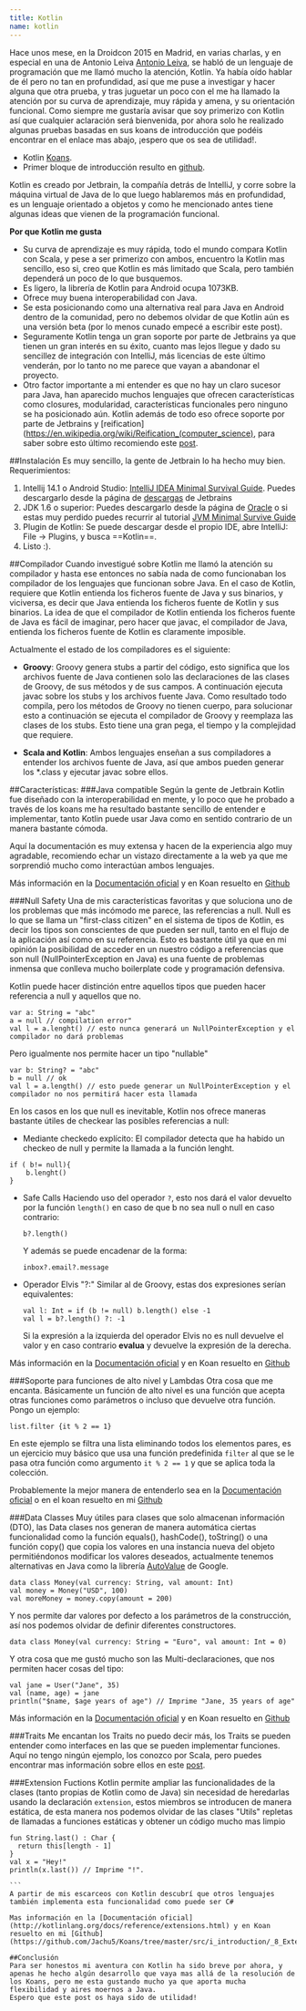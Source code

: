```yaml
---
title: Kotlin
name: kotlin
---
```

Hace unos mese, en la Droidcon 2015 en Madrid, en varias charlas, y en especial en una de Antonio Leiva [Antonio Leiva](http://antonioleiva.com/), se habló de un lenguaje de programación que me llamó mucho la atención, Kotlin. Ya había oído hablar de él pero no tan en profundidad, así que me puse a investigar y hacer alguna que otra prueba, y tras juguetar un poco con el me ha llamado la atención por su curva de aprendizaje, muy rápida y amena, y su orientación funcional.
Como siempre me gustaría avisar que soy primerizo con Kotlin así que cualquier aclaración será bienvenida, por ahora solo he realizado algunas pruebas basadas en sus koans de introducción que podéis encontrar en el enlace mas abajo, ¡espero que os sea de utilidad!.

-	Kotlin [Koans](http://kotlinlang.org/docs/tutorials/koans.html).
-	Primer bloque de introducción resulto en [github](https://github.com/Jachu5/Koans).

Kotlin es creado por Jetbrain, la compañía detrás de IntelliJ, y corre sobre la máquina virtual de Java de lo que luego hablaremos más en profundidad, es un lenguaje orientado a objetos y como he mencionado antes tiene algunas ideas que vienen de la programación funcional.

**Por que Kotlin me gusta**

-	Su curva de aprendizaje es muy rápida, todo el mundo compara Kotlin con Scala, y pese a ser primerizo con ambos, encuentro la Kotlin mas sencillo, eso si, creo que Kotlin es más limitado que Scala, pero también dependerá un poco de lo que busquemos.
-	Es ligero, la librería de Kotlin para Android ocupa 1073KB.
-	Ofrece muy buena interoperabilidad con Java.
-	Se esta posicionando como una alternativa real para Java en Android dentro de la comunidad, pero no debemos olvidar de que Kotlin aún es una versión beta (por lo menos cunado empecé a escribir este post).
-	Seguramente Kotlin tenga un gran soporte por parte de Jetbrains ya que tienen un gran interés en su éxito, cuanto mas lejos llegue y dado su sencillez de integración con IntelliJ, más licencias de este último venderán, por lo tanto no me parece que vayan a abandonar el proyecto.
-	Otro factor importante a mi entender es que no hay un claro sucesor para Java, han aparecido muchos lenguajes que ofrecen características como closures, modularidad, características funcionales pero ninguno se ha posicionado aún. Kotlin además de todo eso ofrece soporte por parte de Jetbrains y [reification](https://en.wikipedia.org/wiki/Reification_(computer_science), para saber sobre esto último recomiendo este [post](http://gafter.blogspot.com.es/2006/11/reified-generics-for-java.html).

##Instalación
Es muy sencillo, la gente de Jetbrain lo ha hecho muy bien.
Requerimientos:

1.	Intellij 14.1 o Android Studio: [IntelliJ IDEA Minimal Survival Guide](http://hadihariri.com/2014/01/06/intellij-idea-minimal-survival-guide/).
	Puedes descargarlo desde la página de [descargas](https://confluence.jetbrains.com/display/IDEADEV/IDEA+14.1+EAP) de Jetbrains
2.	JDK 1.6 o superior: Puedes descargarlo desde la página de [Oracle](http://www.oracle.com/technetwork/java/javase/downloads/index.html) o si estas muy perdido puedes recurrir al tutorial [JVM Minimal Survive Guide](http://hadihariri.com/2013/12/29/jvm-minimal-survival-guide-for-the-dotnet-developer/)
3.	Plugin de Kotlin: Se puede descargar desde el propio IDE, abre IntelliJ: File -> Plugins, y busca ==Kotlin==.
4.	Listo :).

##Compilador
Cuando investigué sobre Kotlin me llamó la atención su compilador y hasta ese entonces no sabía nada de como funcionaban los compilador de los lenguajes que funcionan sobre Java. En el caso de Kotlin, requiere que Kotlin entienda los ficheros fuente de Java y sus binarios, y viciversa, es decir que Java entienda los ficheros fuente de Kotlin y sus binarios. La idea de que el compilador de Kotlin entienda los ficheros fuente de Java es fácil de imaginar, pero hacer que javac, el compilador de Java, entienda los ficheros fuente de Kotlin es claramente imposible.

Actualmente el estado de los compiladores es el siguiente:
 
- **Groovy**:
Groovy genera stubs a partir del código, esto significa que los archivos fuente de Java contienen solo las declaraciones de las clases de Groovy, de sus métodos y de sus campos. A continuación ejecuta javac sobre los stubs y los archivos fuente Java.
Como resultado todo compila, pero los métodos de Groovy no tienen cuerpo, para solucionar esto a continuación se ejecuta el compilador de Groovy y reemplaza las clases de los stubs.
Esto tiene una gran pega, el tiempo y la complejidad que requiere.

- **Scala and Kotlin**:
Ambos lenguajes enseñan a sus compiladores a entender los archivos fuente de Java, así que ambos pueden generar los *.class y ejecutar javac sobre ellos.

##Características:
###Java compatible
Según la gente de Jetbrain Kotlin fue diseñado con la interoperabilidad en mente, y lo poco que he probado a través de los koans me ha resultado bastante sencillo de entender e implementar, tanto Kotlin puede usar Java como en sentido contrario de un manera bastante cómoda.

Aquí la documentación es muy extensa y hacen de la experiencia algo muy agradable, recomiendo echar un vistazo directamente a la web ya que me sorprendió mucho como interactúan ambos lenguajes.

Más información en la [Documentación oficial](http://kotlinlang.org/docs/reference/java-interop.html) y en Koan resuelto en [Github](https://github.com/Jachu5/Koans/tree/master/src/i_introduction/_5_Nullable_Types)

###Null Safety
Una de mis características favoritas y que soluciona uno de los problemas que más incómodo me parece, las referencias a null.
Null es lo que se llama un "first-class citizen" en el sistema de tipos de Kotlin, es decir los tipos son conscientes de que pueden ser null, tanto en el flujo de la aplicación así como en su referencia. Esto es bastante útil ya que en mi opinión la posibilidad de acceder en un nuestro código a referencias que son null (NullPointerException en Java) es una fuente de problemas inmensa que conlleva mucho boilerplate code y programación defensiva.

Kotlin puede hacer distinción entre aquellos tipos que pueden hacer referencia a null y aquellos que no.

```
var a: String = "abc"
a = null // compilation error"
val l = a.lenght() // esto nunca generará un NullPointerException y el compilador no dará problemas
```
Pero igualmente nos permite hacer un tipo "nullable"
```
var b: String? = "abc"
b = null // ok
val l = a.length() // esto puede generar un NullPointerException y el compilador no nos permitirá hacer esta llamada
```
En los casos en los que null es inevitable, Kotlin nos ofrece maneras bastante útiles de checkear las posibles referencias a null:

- Mediante checkedo explícito:
	El compilador detecta que ha habido un checkeo de null y permite la llamada a la función lenght.
```
if ( b!= null){
	b.lenght()
}
```
- Safe Calls
	Haciendo uso del operador `?`, esto nos dará el valor devuelto por la función `length()` en caso de que b no sea null o null en caso contrario:
    ```
    b?.length()
    ```
    Y además se puede encadenar de la forma:
    ```
    inbox?.email?.message
    ```
- Operador Elvis "?:"
	Similar al de Groovy, estas dos expresiones serían equivalentes:
     ```
     val l: Int = if (b != null) b.length() else -1
     val l = b?.length() ?: -1
     ```
     Si la expresión a la izquierda del operador Elvis no es null devuelve el valor y en caso contrario **evalua** y devuelve la expresión de la derecha.

Más información en la [Documentación oficial](http://kotlinlang.org/docs/reference/null-safety.html) y en Koan resuelto en [Github](https://github.com/Jachu5/Koans/tree/master/src/i_introduction/_5_Nullable_Types)

###Soporte para funciones de alto nivel y Lambdas
Otra cosa que me encanta.
Básicamente un función de alto nivel es una función que acepta otras funciones como parámetros o incluso que devuelve otra función.
Pongo un ejemplo:
 ```
list.filter {it % 2 == 1}
 ```
En este ejemplo se filtra una lista eliminando todos los elementos pares, es un ejercicio muy básico que usa una función predefinida `filter` al que se le pasa otra función como argumento `it % 2 == 1` y que se aplica toda la colección.

Probablemente la mejor manera de entenderlo sea en la [Documentación oficial](http://kotlinlang.org/docs/reference/lambdas.html) o en el koan resuelto en mi [Github](https://github.com/Jachu5/Koans/blob/master/src/i_introduction/_3_Lambdas/Lambdas.kt)


###Data Classes
Muy útiles para clases que solo almacenan información (DTO), las Data clases nos generan de manera automática ciertas funcionalidad como la función equals(), hashCode(), toString() o una función copy() que copia los valores en una instancia nueva del objeto permitiéndonos modificar los valores deseados, actualmente tenemos alternativas en Java como la librería [AutoValue](https://github.com/google/auto/tree/master/value) de Google.

```
data class Money(val currency: String, val amount: Int)
val money = Money("USD", 100)
val moreMoney = money.copy(amount = 200)

```

Y nos permite dar valores por defecto a los parámetros de la construcción, así nos podemos olvidar de definir diferentes constructores.

```
data class Money(val currency: String = "Euro", val amount: Int = 0)
```

Y otra cosa que me gustó mucho son las Multi-declaraciones, que nos permiten hacer cosas del tipo:
```
val jane = User("Jane", 35) 
val (name, age) = jane
println("$name, $age years of age") // Imprime "Jane, 35 years of age"

```

Más información en la [Documentación oficial](http://kotlinlang.org/docs/reference/data-classes.html) y en Koan resuelto en [Github](https://github.com/Jachu5/Koans/tree/master/src/i_introduction/_7_Data_Classes)

###Traits
Me encantan los Traits no puedo decir más, los Traits se pueden entender como interfaces en las que se pueden implementar funciones.
Aquí no tengo ningún ejemplo, los conozco por Scala, pero puedes encontrar mas información sobre ellos en este [post](http://blog.jetbrains.com/kotlin/2011/08/multiple-inheritance-part-2-possible-directions/).

###Extension Fuctions
Kotlin permite ampliar las funcionalidades de la clases (tanto propias de Kotlin como de Java) sin necesidad de heredarlas usando la declaración `extension`, estos miembros se introducen de manera estática, de esta manera nos podemos olvidar de las clases "Utils" repletas de llamadas a funciones estáticas y obtener un código mucho mas limpio
````
fun String.last() : Char {
  return this[length - 1]
}
val x = "Hey!"
println(x.last()) // Imprime "!".

```
A partir de mis escarceos con Kotlin descubrí que otros lenguajes también implementa esta funcionalidad como puede ser C#

Mas información en la [Documentación oficial](http://kotlinlang.org/docs/reference/extensions.html) y en Koan resuelto en mi [Github](https://github.com/Jachu5/Koans/tree/master/src/i_introduction/_8_Extension_Functions)

##Conclusión
Para ser honestos mi aventura con Kotlin ha sido breve por ahora, y apenas he hecho algún desarrollo que vaya mas allá de la resolución de los Koans, pero me esta gustando mucho ya que aporta mucha flexibilidad y aires moernos a Java.
Espero que este post os haya sido de utilidad!


